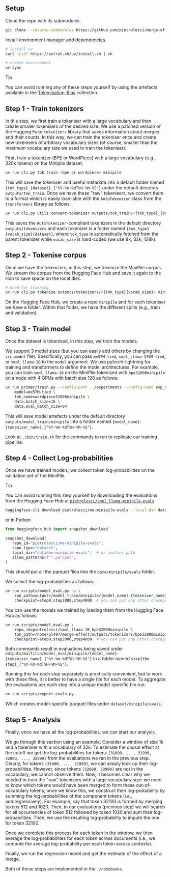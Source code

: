 ## Setup

Clone the repo with its submodules.

```bash
git clone --recurse-submodules https://github.com/pietrolesci/merge-effect.git
```

Install environment manager and dependencies.

```bash
# install uv
curl -LsSf https://astral.sh/uv/install.sh | sh

# create environment
uv sync
```


> [!TIP]
> You can avoid running any of these steps yourself by using the artefacts available in the [Tokenisation-Bias](https://huggingface.co/collections/pietrolesci/tokenisation-bias-66d5d0b40cb82a2d789b19db) collection.


## Step 1 - Train tokenizers

In this step, we first train a tokeniser with a large vocabulary and then create smaller tokenisers of the desired size.
We use a patched version of the Hugging Face `tokenizers` library that saves information about merges and their counts. 
In this way, we can train the tokeniser once and create new tokenisers of arbitrary vocabulary sizes (of course, smaller than the maximum vocabulary size we used to train the tokeniser). 

First, train a tokenizer (BPE or WordPiece) with a large vocabulary (e.g., 320k tokens) on the Minipile dataset.

```bash
uv run cli.py tok train <bpe or wordpiece> minipile
```

This will save the tokeniser and useful metadata into a default folder named `{tok_type}_{dataset}_{"%Y-%m-%dT%H-%M-%S"}` under the default directory `outputs/tok_train`.
Once we have these "raw" tokenisers, we convert them to a format which is easily load-able with the `AutoTokenizer` class from the `transformers` library as follows:

```bash
uv run cli.py utils convert-tokenizer outputs/tok_train/<{tok_type}_{dataset}_{"%Y-%m-%dT%H-%M-%S"}> <vocab size>
```

This saves the `AutoTokenizer`-compliant tokenizers in the default directory `outputs/tokenizers` and each tokenizer is a folder named `{tok_type}{vocab_size}{dataset}`, where `tok_type` is automatically fetched from the parent tokenizer while `vocab_size` is hard-coded (we use 8k, 32k, 128k).



## Step 2 - Tokenise corpus

Once we have the tokenizers, in this step, we tokenize the MiniPile corpus. We stream the corpus from the Hugging Face Hub and save it again to the Hub to save space on the local disk.

```bash
# used for training
uv run cli.py tokenize outputs/tokenizers/<{tok_type}{vocab_size}> minipile
```

On the Hugging Face Hub, we create a repo `minipile` and for each tokeniser we have a folder. Within that folder, we have the different splits (e.g., train and validation).



## Step 3 - Train model

Once the dataset is tokenised, in this step, we train the models.

We support 3 model sizes (but you can easily add others by changing the `src.model` file). Specifically, you can pass `me57M-tied`, `smol_llama-370M-tied`, or `smol_llama-1B` to the `model` argument.
We use pytorch-lightning for training and transformers to define the model architectures.
For example, you can train `smol_llama-1B` on the MiniPile tokenised with `bpe32000minipile` on a node with 4 GPUs with batch size 128 as follows:

```bash
uv run primer/train.py --config-path ../experiments --config-name exp_default "$@" \
    model=me57M-tied \
    tok_name=wordpiece32000minipile \
    data.batch_size=16 \
    data.eval_batch_size=64
```

This will save model artefacts under the default directory `outputs/model_train/minipile` into a folder named `{model_name}-{tokeniser_name}_{"%Y-%m-%dT%H-%M-%S"}`. 

Look at `./bin/train.sh` for the commands to run to replicate our training pipeline.


## Step 4 - Collect Log-probabilities

Once we have trained models, we collect token log-probabilities on the validation set of the MiniPile.

> [!TIP]
> You can avoid running this step yourself by downloading the evaluations from the Hugging Face Hub at 
> [`pietrolesci/smol_llama-minipile-evals`](https://huggingface.co/datasets/pietrolesci/smol_llama-minipile-evals)
>
>```bash
>huggingface-cli download pietrolesci/me-minipile-evals --local-dir data/me-minipile-evals --repo-type dataset
>```
> or in Python
>```python
>from huggingface_hub import snapshot_download
>
>snapshot_download(
>    repo_id="pietrolesci/me-minipile-evals", 
>    repo_type="dataset", 
>    local_dir="data/me-minipile-evals",  # or another path 
>    allow_patterns=f"*.parquet",
>)
>```
> This should put all the parquet files into the `data/minipile/evals` folder.

We collect the log-probabilities as follows:

```bash
uv run scripts/model_eval.py -m \
    run_path=outputs/model_train/minipile/{model_name}-{tokeniser_name}_{"%Y-%m-%dT%H-%M-%S"} \
    checkpoint=step0,step2000,step4000  # you can put any other checkpoint
```

You can use the models we trained by loading them from the Hugging Face Hub as follows:

```bash
uv run scripts/model_eval.py \
    repo_id=pietrolesci/smol_llama-1B_bpe32000minipile \
    tok_path=/home/pl487/merge-effect/outputs/tokenizers/bpe32000minipile \  # Note: you need to pass the tok_path in this case!
    checkpoint=step0,step2000,step4000  # you can put any other checkpoint
```

Both commands result in evaluations being saved under `outputs/multirun/model_eval/minipile/{model_name}-{tokeniser_name}_{"%Y-%m-%dT%H-%M-%S"}`
in a folder named `step{the step}_{"%Y-%m-%dT%H-%M-%S"}`. 

Running this for each step separately is practically convenient, but to work with these files, it is better to have a single file for each model. 
To aggregate the evaluations per each step into a unique model-specific file run:

```bash
uv run scripts/export_evals.py
```

Which creates model-specific parquet files under `dataset/minipile/evals`.


## Step 5 - Analysis

Finally, once we have all the log-probabilities, we can start our analysis.

We go through this section using an example. Consider a window of size 1k and a tokeniser with a vocabulary of 32k. To estimate the causal effect at the cutoff
we get the log-probabilities for tokens `[31000, ..., 31999, 32000, ..., 32999]` from the evaluations we ran in the previous step.
Clearly, for tokens `[31000, ..., 31999]`, we can simply look up their log-probabilities. However, since tokens `[32000, 32999]` are not in the vocabulary, we cannot observe them.
Now, it becomes clear why we needed to train the "raw" tokenisers with a large vocabulary size: we need to know which tokens would have been merged to form
these out-of-vocabulary tokens; once we know this, we construct their log-probability by summing the log-probabilities of the component tokens (i.e., autoregressively). 
For example, say that token 32100 is formed by merging tokens 512 and 1020. Then, in our evaluations (previous step) we will search for all occurrencies of token 512 followed by token 1020 and sum their log-probabilities.
Then, we use the resulting log-probability to impute the one for token 32100.

Once we complete this process for each token in the window, we then average the log-probabilities for each token across documents (i.e., we compute the average log-probability per each token across contexts).

Finally, we run the regression model and get the estimate of the effect of a merge.

Both of these steps are implemented in the `./notebooks`.